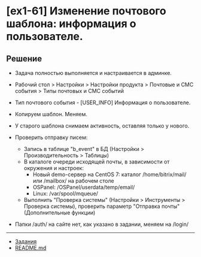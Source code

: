 # [ex1-61] Изменение почтового шаблона: информация о пользователе.

## Решение

* Задача полностью выполняется и настраивается в админке.

* Рабочий стол > Настройки > Настройки продукта > Почтовые и СМС события > Типы почтовых и СМС событий

* Тип почтового события - [USER_INFO] Информация о пользователе.

* Копируем шаблон. Меняем.

* У старого шаблона снимаем активность, оставляя только у нового.

* Проверить отправку писем:
    * Запись в таблице "b_event" в БД (Настройки > Производительность > Таблицы)
    * В каталоге очереди исходящей почты, в зависимости от окружения и настроек:
        * Новый demo-сервер на CentOS 7: каталог /home/bitrix/mail/ или /mailbox/ на рабочем столе
        * OSPanel: /OSPanel/userdata/temp/email/
        * Linux: /var/spool/mqueue/
    * Выполнить "Проверка системы" (Настройки > Инструменты > Проверка системы), проверить параметр "Отправка почты" (Дополнительные функции)

* Папки /auth/ на сайте нет, как указано в задании, меняем на /login/

____
* [Задания](tasks.md)
* [README.md](../../README.md)